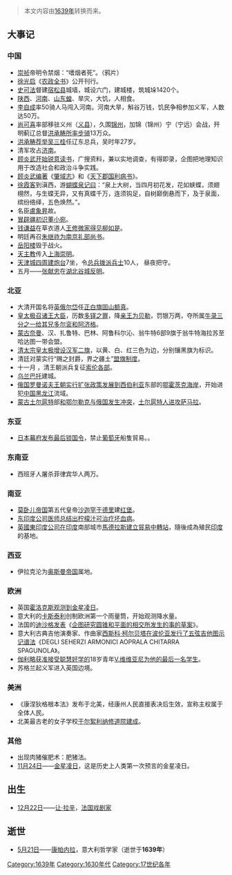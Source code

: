 > 本文内容由[1639年](https://zh.wikipedia.org/wiki/1639年)转换而来。


## 大事记

### 中国

  - [崇祯](../Page/崇祯.md "wikilink")帝明令禁烟：“嗜烟者死”。（鸦片）
  - [徐光启](../Page/徐光启.md "wikilink")《[农政全书](https://zh.wikipedia.org/wiki/农政全书 "wikilink")》公开刊行。
  - [史可法](../Page/史可法.md "wikilink")督建[宿松县](../Page/宿松县.md "wikilink")城墙，城设六门，建城楼，筑城垛1420个。
  - [陕西](../Page/陕西省.md "wikilink")、[河南](../Page/河南省.md "wikilink")、[山东蝗](https://zh.wikipedia.org/wiki/山东省 "wikilink")、旱灾，大饥，人相食。
  - [李自成](../Page/李自成.md "wikilink")率50骑人马闯入河南。河南大旱，斛谷万钱，饥民争相参加义军，人数达50万。
  - [尚可喜](../Page/尚可喜.md "wikilink")率部移驻义州（[义县](../Page/义县.md "wikilink")），久围[锦州](../Page/锦州市.md "wikilink")，加锦（锦州）宁（宁远）会战，歼明蓟辽总督[洪承畴所率步骑](../Page/洪承疇.md "wikilink")13万众。
  - [洪承畴荐举](../Page/洪承疇.md "wikilink")[吴三桂](../Page/吴三桂.md "wikilink")任辽东总兵，吴时年27岁。
  - 清军攻占[济南](https://zh.wikipedia.org/wiki/济南市 "wikilink")。
  - [顾炎武开始锐意读书](https://zh.wikipedia.org/wiki/顧炎武 "wikilink")，广搜资料，兼以实地调查，有得即录，企图把地理知识用于改造社会和政治斗争实践。
  - [顾炎武编著](https://zh.wikipedia.org/wiki/顧炎武 "wikilink")《[肇域志](https://zh.wikipedia.org/wiki/肇域志 "wikilink")》和《[天下郡国利病书](https://zh.wikipedia.org/wiki/天下郡国利病书 "wikilink")》。
  - [徐霞客](../Page/徐霞客.md "wikilink")到滇西，游[蝴蝶泉记曰](https://zh.wikipedia.org/wiki/蝴蝶泉 "wikilink")：“泉上大树，当四月初花发，花如蛱蝶，须翅栩然，与生蝶无异，又有真蝶千万，连须钩足，自树巅倒悬而下，及于泉面，缤纷络绎，五色焕然。”。
  - 名臣[盧象昇](../Page/盧象昇.md "wikilink")故。
  - [冒辟疆初识](../Page/冒襄.md "wikilink")[董小宛](../Page/董小宛.md "wikilink")。
  - [钱谦益](../Page/钱谦益.md "wikilink")在草衣道人[王修微家得见](https://zh.wikipedia.org/wiki/王修微 "wikilink")[柳如是](../Page/柳如是.md "wikilink")。
  - 明廷再召[朱继祚为南京](https://zh.wikipedia.org/wiki/朱继祚 "wikilink")[礼部尚书](../Page/礼部尚书.md "wikilink")。
  - [岳阳楼](../Page/岳阳楼.md "wikilink")毁于战火。
  - [天主教](../Page/天主教.md "wikilink")传入[上海](https://zh.wikipedia.org/wiki/上海市 "wikilink")[崇明](https://zh.wikipedia.org/wiki/崇明 "wikilink")。
  - [天津城四周建炮台](../Page/天津市.md "wikilink")7坐，令[总兵拨派兵士](https://zh.wikipedia.org/wiki/总兵 "wikilink")10人， 昼夜把守。
  - 五月——[张献忠](../Page/张献忠.md "wikilink")在[湖北](../Page/湖北省.md "wikilink")[谷城反明](../Page/谷城县.md "wikilink")。

### 北亚

  - 大清开国名将[英俄尔岱](../Page/英俄尔岱.md "wikilink")任[正白旗](../Page/正白旗.md "wikilink")[固山额真](https://zh.wikipedia.org/wiki/固山额真 "wikilink")。
  - [皇太极召诸王大臣](https://zh.wikipedia.org/wiki/愛新覺羅·皇太極 "wikilink")，历数[多铎之罪](https://zh.wikipedia.org/wiki/愛新覺羅·多鐸 "wikilink")，降[亲王为](https://zh.wikipedia.org/wiki/亲王 "wikilink")[贝勒](https://zh.wikipedia.org/wiki/贝勒 "wikilink")，罚银万两，夺所属[牛录三分之一给其兄](https://zh.wikipedia.org/wiki/牛彔 "wikilink")[多尔衮和](https://zh.wikipedia.org/wiki/多爾袞 "wikilink")[阿济格](https://zh.wikipedia.org/wiki/愛新覺羅·阿濟格 "wikilink")。
  - [蒙古奈曼](https://zh.wikipedia.org/wiki/蒙古 "wikilink")、汉、扎鲁特、巴林、阿鲁科尔沁、翁牛特6部9旗于翁牛特海拉苏至哈达图一带会盟。
  - [清太宗](https://zh.wikipedia.org/wiki/愛新覺羅·皇太極 "wikilink")[皇太极增设汉军二旗](https://zh.wikipedia.org/wiki/愛新覺羅·皇太極 "wikilink")，以黄、白、红三色为边，分别镶黑旗为标识。
  - 清廷对蒙实行“赐之封爵，界之疆土”[盟旗制度](../Page/清代蒙古.md "wikilink")。
  - 十一月 ，清王朝派兵复征[索伦各部](https://zh.wikipedia.org/wiki/索伦 "wikilink")。
  - [乌兰巴托](../Page/乌兰巴托.md "wikilink")建城。
  - [俄国](https://zh.wikipedia.org/wiki/俄国 "wikilink")[罗曼诺夫王朝实行扩张政策发展到](https://zh.wikipedia.org/wiki/罗曼诺夫皇朝 "wikilink")[西伯利亚](../Page/西伯利亚.md "wikilink")东部的[鄂霍茨克海岸](../Page/鄂霍次克.md "wikilink")，开始进犯[中国](https://zh.wikipedia.org/wiki/中国 "wikilink")[黑龙江](../Page/黑龙江.md "wikilink")流域。
  - [蒙古](https://zh.wikipedia.org/wiki/蒙古 "wikilink")[土尔扈特](../Page/土尔扈特.md "wikilink")部[和鄂尔勒克与](https://zh.wikipedia.org/wiki/和鄂尔勒克 "wikilink")[俄国发生冲突](https://zh.wikipedia.org/wiki/俄国 "wikilink")，[土尔扈特人进攻](https://zh.wikipedia.org/wiki/土尔扈特人 "wikilink")[萨马拉](https://zh.wikipedia.org/wiki/萨马拉 "wikilink")。

### 东亚

  - [日本](../Page/日本.md "wikilink")[幕府发布最后锁国令](../Page/幕府_\(日本\).md "wikilink")，禁止[葡萄牙](../Page/葡萄牙.md "wikilink")船隻貿易。。

### 东南亚

  - 西班牙人屠杀菲律宾华人两万。

### 南亚

  - [莫卧儿帝国](../Page/莫卧儿帝国.md "wikilink")第五代皇帝[沙迦罕于](https://zh.wikipedia.org/wiki/沙贾汗 "wikilink")[德里](../Page/德里.md "wikilink")建[红堡](../Page/德里红堡.md "wikilink")。
  - [东印度公司医师总结出柠檬汁可治疗](https://zh.wikipedia.org/wiki/东印度公司 "wikilink")[坏血病](../Page/壞血病.md "wikilink")。
  - [英國東印度公司在](https://zh.wikipedia.org/wiki/英國東印度公司 "wikilink")[印度](../Page/印度.md "wikilink")南部城市[馬德拉斯建立貿易中轉站](https://zh.wikipedia.org/wiki/馬德拉斯 "wikilink")，隨後成為殖民[印度](../Page/印度.md "wikilink")的基地。

### 西亚

  - 伊拉克沦为[奥斯曼帝国](../Page/奥斯曼帝国.md "wikilink")属地。

### 欧洲

  - 英国[霍洛克斯观测到金星凌日](https://zh.wikipedia.org/wiki/霍洛克斯 "wikilink")。
  - 意大利的[卡斯泰利](../Page/卡斯泰利.md "wikilink")创制欧洲第一个雨量筒，开始观测降水量。
  - 法国的[迪沙格发表](https://zh.wikipedia.org/wiki/迪沙格 "wikilink")《[企图研究圆锥和平面的相交所发生的事的草案](https://zh.wikipedia.org/wiki/企图研究圆锥和平面的相交所发生的事的草案 "wikilink")》。
  - 意大利古典吉他演奏家、作曲家[西斯科·柯尔贝塔在波伦亚发行了五弦吉他图示记谱法](https://zh.wikipedia.org/wiki/西斯科·柯尔贝塔 "wikilink")《DEGLI SEHERZI ARMONICI AOPRALA CHITARRA SPAGUNOLA》。
  - [伽利略获准接受聪慧好学的](../Page/伽利略·伽利莱.md "wikilink")18岁青年[V.维维亚尼为他的最后一名学生](https://zh.wikipedia.org/wiki/V.维维亚尼 "wikilink")。
  - 苏格兰起义军进入英国边境。

### 美洲

  - 《康涅狄格根本法》发布于北美，经康州人民直接表决后生效，宣称主权属于全体人民。
  - 北美最古老的女子学校[于尔絮利纳修道院建成](https://zh.wikipedia.org/wiki/于尔絮利纳修道院 "wikilink")。

### 其他

  - 出现肉猪催肥术：肥猪法。
  - [11月24日](../Page/11月24日.md "wikilink")——[金星凌日](../Page/金星凌日.md "wikilink")，这是历史上人类第一次预言的金星凌日。

## 出生

  - [12月22日](../Page/12月22日.md "wikilink")——[让·拉辛](../Page/让·拉辛.md "wikilink")，[法国戏剧家](https://zh.wikipedia.org/wiki/法国 "wikilink")

## 逝世

  - [5月21日](../Page/5月21日.md "wikilink")——[康帕内拉](https://zh.wikipedia.org/wiki/康帕内拉 "wikilink")，意大利哲学家（逝世于**1639年**）

[Category:1639年](https://zh.wikipedia.org/wiki/Category:1639年 "wikilink") [Category:1630年代](https://zh.wikipedia.org/wiki/Category:1630年代 "wikilink") [Category:17世纪各年](https://zh.wikipedia.org/wiki/Category:17世纪各年 "wikilink")